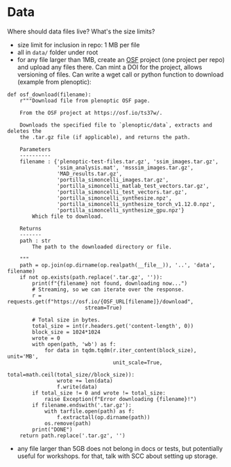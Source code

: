 # Data

Where should data files live? What's the size limits?
- size limit for inclusion in repo: 1 MB per file
- all in `data/` folder under root
- for any file larger than 1MB, create an [OSF](https://osf.io/dashboard) project (one project per repo) and upload any files there. Can mint a DOI for the project, allows versioning of files. Can write a wget call or python function to download (example from plenoptic):
```
def osf_download(filename):
    r"""Download file from plenoptic OSF page.

    From the OSF project at https://osf.io/ts37w/.

    Downloads the specified file to `plenoptic/data`, extracts and deletes the
    the .tar.gz file (if applicable), and returns the path.

    Parameters
    ----------
    filename : {'plenoptic-test-files.tar.gz', 'ssim_images.tar.gz',
                'ssim_analysis.mat', 'msssim_images.tar.gz',
                'MAD_results.tar.gz',
                'portilla_simoncelli_images.tar.gz',
                'portilla_simoncelli_matlab_test_vectors.tar.gz',
                'portilla_simoncelli_test_vectors.tar.gz',
                'portilla_simoncelli_synthesize.npz',
                'portilla_simoncelli_synthesize_torch_v1.12.0.npz',
                'portilla_simoncelli_synthesize_gpu.npz'}
        Which file to download.

    Returns
    -------
    path : str
        The path to the downloaded directory or file.

    """
    path = op.join(op.dirname(op.realpath(__file__)), '..', 'data', filename)
    if not op.exists(path.replace('.tar.gz', '')):
        print(f"{filename} not found, downloading now...")
        # Streaming, so we can iterate over the response.
        r = requests.get(f"https://osf.io/{OSF_URL[filename]}/download",
                         stream=True)

        # Total size in bytes.
        total_size = int(r.headers.get('content-length', 0))
        block_size = 1024*1024
        wrote = 0
        with open(path, 'wb') as f:
            for data in tqdm.tqdm(r.iter_content(block_size), unit='MB',
                                  unit_scale=True,
                                  total=math.ceil(total_size//block_size)):
                wrote += len(data)
                f.write(data)
        if total_size != 0 and wrote != total_size:
            raise Exception(f"Error downloading {filename}!")
        if filename.endswith('.tar.gz'):
            with tarfile.open(path) as f:
                f.extractall(op.dirname(path))
            os.remove(path)
        print("DONE")
    return path.replace('.tar.gz', '')
```
- any file larger than 5GB does not belong in docs or tests, but potentially useful for workshops. for that, talk with SCC about setting up storage.
